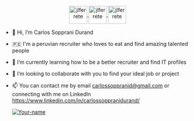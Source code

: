 <p align="center">

 <a href="https://www.instagram.com/carlossopprani/" target="blank">

  <img align="center" src="https://cdn.jsdelivr.net/npm/simple-icons@3.0.1/icons/instagram.svg" alt="jlferrete" height="48px" width="48px" />

 </a>

 <a href="https://www.linkedin.com/in/carlossoppranidurand/" target="blank">

  <img align="center" src="https://cdn.jsdelivr.net/npm/simple-icons@3.0.1/icons/linkedin.svg" alt="jlferrete" height="48px" width="48px" />

 </a>

 <a href="https://www.facebook.com/carlos.soppranidurand" target="blank">

  <img align="center" src="https://cdn.jsdelivr.net/npm/simple-icons@3.0.1/icons/facebook.svg" alt="jlferrete" height="48px" width="48px" />

 </a>

</p>

  
- 👋 Hi, I’m Carlos Sopprani Durand
- 🇵🇪 I'm a peruvian recruiter who loves to eat and find amazing talented people
- 🌱 I’m currently learning how to be a better recruiter and find IT profiles
- 💞️ I’m looking to collaborate with you to find your ideal job or project
- 📫 You can contact me by email carlossoppranid@gmail.com or connecting with me on LinkedIn https://www.linkedin.com/in/carlossoppranidurand/






  
  [![Your-name](https://cdn.pixabay.com/photo/2017/06/16/07/26/under-construction-2408062_960_720.png "We're working on our new Github profile. Stay tuned.")](https://www.linkedin.com/in/carlossoppranidurand/)


  
<!---
cxrlos99/cxrlos99 is a ✨ special ✨ repository because its `README.md` (this file) appears on your GitHub profile.
You can click the Preview link to take a look at your changes.
--->
